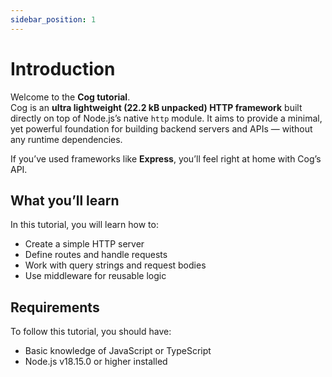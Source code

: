 ```yaml
---
sidebar_position: 1
---
```


# Introduction

Welcome to the **Cog tutorial**.  
Cog is an **ultra lightweight (22.2 kB unpacked) HTTP framework** built directly on top of Node.js’s
native `http` module. It aims to provide a minimal, yet powerful foundation for building backend
servers and APIs — without any runtime dependencies.

If you’ve used frameworks like **Express**, you’ll feel right at home with Cog’s API.

## What you’ll learn

In this tutorial, you will learn how to:

-   Create a simple HTTP server
-   Define routes and handle requests
-   Work with query strings and request bodies
-   Use middleware for reusable logic

## Requirements

To follow this tutorial, you should have:

-   Basic knowledge of JavaScript or TypeScript
-   Node.js v18.15.0 or higher installed
